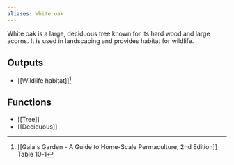 ```yaml
---
aliases: White oak
---
```

White oak is a large, deciduous tree known for its hard wood and large acorns. It is used in landscaping and provides habitat for wildlife.
## Outputs
- [[Wildlife habitat]][^1]
## Functions
- [[Tree]]
- [[Deciduous]]

[^1]: [[Gaia's Garden - A Guide to Home-Scale Permaculture, 2nd Edition]] Table 10-1